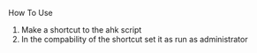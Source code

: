 How To Use
1. Make a shortcut to the ahk script
2. In the compability of the shortcut set it as run as administrator
